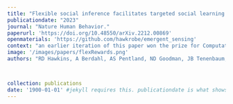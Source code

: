 ```yaml
---
title: "Flexible social inference facilitates targeted social learning when rewards are not observable."
publicationdate: "2023"
journal: "Nature Human Behavior."
paperurl: 'https://doi.org/10.48550/arXiv.2212.00869'
openmaterials: 'https://github.com/hawkrobe/emergent_sensing'
context: "an earlier iteration of this paper won the prize for Computational Modeling in Applied Cognition when it appeared in the Proceedings of the 37th Annual Conference of the Cognitive Science Society."
image: '/images/papers/flexRewards.png'
authors: "RD Hawkins, A Berdahl, AS Pentland, ND Goodman, JB Tenenbaum, PM Krafft."



collection: publications
date: '1900-01-01' #jekyll requires this. publicationdate is what shows up
---
```

